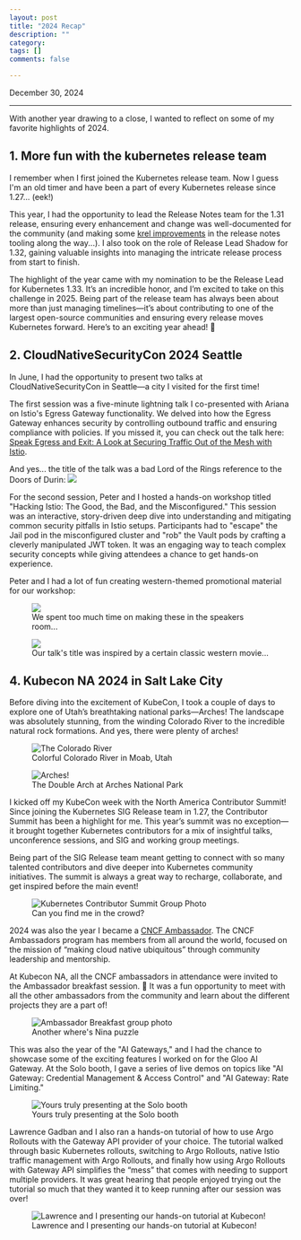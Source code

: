 ```yaml
---
layout: post
title: "2024 Recap"
description: ""
category: 
tags: []
comments: false

---
```


December 30, 2024

---

With another year drawing to a close, I wanted to reflect on some of my favorite highlights of 2024.

## 1. More fun with the kubernetes release team

I remember when I first joined the Kubernetes release team. Now I guess I'm an old timer and have been a part of every Kubernetes release since 1.27... (eek!) 

This year, I had the opportunity to lead the Release Notes team for the 1.31 release, ensuring every enhancement and change was well-documented for the community (and making some [krel improvements](https://github.com/kubernetes/release/pull/3765) in the release notes tooling along the way...). I also took on the role of Release Lead Shadow for 1.32, gaining valuable insights into managing the intricate release process from start to finish.

The highlight of the year came with my nomination to be the Release Lead for Kubernetes 1.33. It’s an incredible honor, and I’m excited to take on this challenge in 2025. Being part of the release team has always been about more than just managing timelines—it’s about contributing to one of the largest open-source communities and ensuring every release moves Kubernetes forward. Here’s to an exciting year ahead! 🥂 

## 2. CloudNativeSecurityCon 2024 Seattle

In June, I had the opportunity to present two talks at CloudNativeSecurityCon in Seattle—a city I visited for the first time! 

The first session was a five-minute lightning talk I co-presented with Ariana on Istio's Egress Gateway functionality. We delved into how the Egress Gateway enhances security by controlling outbound traffic and ensuring compliance with policies. If you missed it, you can check out the talk here: [Speak Egress and Exit: A Look at Securing Traffic Out of the Mesh with Istio](https://www.youtube.com/watch?v=scLoKZcdaBk).

And yes... the title of the talk was a bad Lord of the Rings reference to the Doors of Durin:
<img src="{{ site.baseurl }}/assets/egress_meme.jpg">

For the second session, Peter and I hosted a hands-on workshop titled "Hacking Istio: The Good, the Bad, and the Misconfigured." This session was an interactive, story-driven deep dive into understanding and mitigating common security pitfalls in Istio setups. Participants had to "escape" the Jail pod in the misconfigured cluster and "rob" the Vault pods by crafting a cleverly manipulated JWT token. It was an engaging way to teach complex security concepts while giving attendees a chance to get hands-on experience.

Peter and I had a lot of fun creating western-themed promotional material for our workshop:

<figure>
<img src="{{ site.baseurl }}/assets/security_con_2024.jpg">
<figcaption>We spent too much time on making these in the speakers room...<figcaption>
</figure>

<figure>
<img src="{{ site.baseurl }}/assets/hacking_istio.jpg">
<figcaption>Our talk's title was inspired by a certain classic western movie... </figcaption>
</figure>

## 4. Kubecon NA 2024 in Salt Lake City

Before diving into the excitement of KubeCon, I took a couple of days to explore one of Utah’s breathtaking national parks—Arches! The landscape was absolutely stunning, from the winding Colorado River to the incredible natural rock formations. And yes, there were plenty of arches!

<figure>
<img src="{{ site.baseurl }}/assets/colorado_river.jpg"  alt="The Colorado River">
<figcaption>Colorful Colorado River in Moab, Utah</figcaption>
</figure>

<figure>
<img src="{{ site.baseurl }}/assets/arches_2024.jpg" alt="Arches!">
<figcaption>The Double Arch at Arches National Park</figcaption>
</figure>

I kicked off my KubeCon week with the North America Contributor Summit! Since joining the Kubernetes SIG Release team in 1.27, the Contributor Summit has been a highlight for me. This year’s summit was no exception—it brought together Kubernetes contributors for a mix of insightful talks, unconference sessions, and SIG and working group meetings.

Being part of the SIG Release team meant getting to connect with so many talented contributors and dive deeper into Kubernetes community initiatives. The summit is always a great way to recharge, collaborate, and get inspired before the main event!

<figure>
<img src="https://cdn.prod.website-files.com/6704482c45ef6ead081645ff/67492feceedd9afdc0b587f5_AD_4nXc30LJWqcFhb3q2ZWLrsvDAmEYvp6vvIaeFXUZ9uXs7sjvtCKqdQjxKCLub7AvTCli3POgTqjdQwMPZhiRamWiuVJldB6LBk_p3m4rkRGSU6d1yxJcjPC_bPm3j7oDnOL_bLiPi8Q.jpeg" alt="Kubernetes Contributor Summit Group Photo">
<figcaption>Can you find me in the crowd?</figcaption>
</figure>

2024 was also the year I became a [CNCF Ambassador](https://www.cncf.io/people/ambassadors/). The CNCF Ambassadors program has members from all around the world, focused on the mission of “making cloud native ubiquitous” through community leadership and mentorship. 

At Kubecon NA, all the CNCF ambassadors in attendance were invited to the Ambassador breakfast session. 🍳 It was a fun opportunity to meet with all the other ambassadors from the community and learn about the different projects they are a part of! 

<figure>
<img src="https://cdn.prod.website-files.com/6704482c45ef6ead081645ff/67492fecd803d395c322654d_AD_4nXebjTQm0umx9zbaQyt1A0_FOMXOv98hGoLPnJ_mbM6Hifdpg76JK2qHsyWsnamF6-yYUPWCwiVhZAq95omLWVDPjQPlgahLWrNCNFirk0DblK9fN7YfHMpldLQRUHXdXoSuHhPy.png" alt="Ambassador Breakfast group photo">
<figcaption>Another where's Nina puzzle</figcaption>
</figure>

This was also the year of the "AI Gateways," and I had the chance to showcase some of the exciting features I worked on for the Gloo AI Gateway. At the Solo booth, I gave a series of live demos on topics like "AI Gateway: Credential Management & Access Control" and "AI Gateway: Rate Limiting." 

<figure>
<img src="{{ site.baseurl }}/assets/kubecon_na_2024_booth.jpg" alt="Yours truly presenting at the Solo booth">
<figcaption>Yours truly presenting at the Solo booth</figcaption>
</figure>

Lawrence Gadban and I also ran a hands-on tutorial of how to use Argo Rollouts with the Gateway API provider of your choice. The tutorial walked through basic Kubernetes rollouts, switching to Argo Rollouts, native Istio traffic management with Argo Rollouts, and finally how using Argo Rollouts with Gateway API simplifies the “mess” that comes with needing to support multiple providers. It was great hearing that people enjoyed trying out the tutorial so much that they wanted it to keep running after our session was over! 

<figure>
<img src="https://cdn.prod.website-files.com/6704482c45ef6ead081645ff/67492fed7035ab04b531fe7a_AD_4nXcNuXJ2hYRE3SCgfOXnw_4k_tCjDfdHW7C9bZevBqajMvdJnrZzfUoUsR1Ip49mXK2sEoJih1QCBEguJxI0oj33jvbBVbCS3SFyv5V9rjXbbvfmquy3gCYT0F_fVElVivxt48OV7g.png" alt="Lawrence and I presenting our hands-on tutorial at Kubecon!">
<figcaption>Lawrence and I presenting our hands-on tutorial at Kubecon!</figcaption>
</figure>
